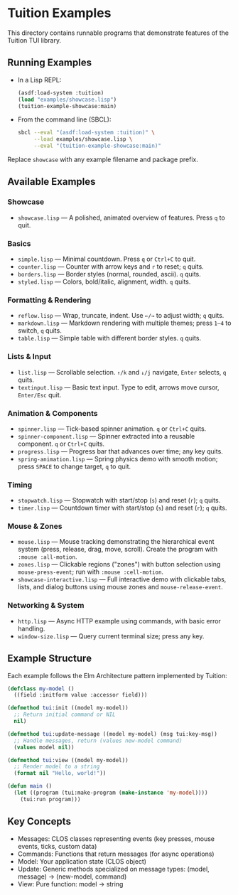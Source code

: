 # Tuition Examples

This directory contains runnable programs that demonstrate features of the Tuition TUI library.

## Running Examples

- In a Lisp REPL:
  ```lisp
  (asdf:load-system :tuition)
  (load "examples/showcase.lisp")
  (tuition-example-showcase:main)
  ```

- From the command line (SBCL):
  ```bash
  sbcl --eval "(asdf:load-system :tuition)" \
       --load examples/showcase.lisp \
       --eval "(tuition-example-showcase:main)"
  ```

Replace `showcase` with any example filename and package prefix.

## Available Examples

### Showcase

- `showcase.lisp` — A polished, animated overview of features. Press `q` to quit.

### Basics

- `simple.lisp` — Minimal countdown. Press `q` or `Ctrl+C` to quit.
- `counter.lisp` — Counter with arrow keys and `r` to reset; `q` quits.
- `borders.lisp` — Border styles (normal, rounded, ascii). `q` quits.
- `styled.lisp` — Colors, bold/italic, alignment, width. `q` quits.

### Formatting & Rendering

- `reflow.lisp` — Wrap, truncate, indent. Use `←/→` to adjust width; `q` quits.
- `markdown.lisp` — Markdown rendering with multiple themes; press `1–4` to switch, `q` quits.
- `table.lisp` — Simple table with different border styles. `q` quits.

### Lists & Input

- `list.lisp` — Scrollable selection. `↑/k` and `↓/j` navigate, `Enter` selects, `q` quits.
- `textinput.lisp` — Basic text input. Type to edit, arrows move cursor, `Enter/Esc` quit.

### Animation & Components

- `spinner.lisp` — Tick-based spinner animation. `q` or `Ctrl+C` quits.
- `spinner-component.lisp` — Spinner extracted into a reusable component. `q` or `Ctrl+C` quits.
- `progress.lisp` — Progress bar that advances over time; any key quits.
- `spring-animation.lisp` — Spring physics demo with smooth motion; press `SPACE` to change target, `q` to quit.

### Timing

- `stopwatch.lisp` — Stopwatch with start/stop (`s`) and reset (`r`); `q` quits.
- `timer.lisp` — Countdown timer with start/stop (`s`) and reset (`r`); `q` quits.

### Mouse & Zones

- `mouse.lisp` — Mouse tracking demonstrating the hierarchical event system (press, release, drag, move, scroll). Create the program with `:mouse :all-motion`.
- `zones.lisp` — Clickable regions ("zones") with button selection using `mouse-press-event`; run with `:mouse :cell-motion`.
- `showcase-interactive.lisp` — Full interactive demo with clickable tabs, lists, and dialog buttons using mouse zones and `mouse-release-event`.

### Networking & System

- `http.lisp` — Async HTTP example using commands, with basic error handling.
- `window-size.lisp` — Query current terminal size; press any key.

## Example Structure

Each example follows the Elm Architecture pattern implemented by Tuition:

```lisp
(defclass my-model ()
  ((field :initform value :accessor field)))

(defmethod tui:init ((model my-model))
  ;; Return initial command or NIL
  nil)

(defmethod tui:update-message ((model my-model) (msg tui:key-msg))
  ;; Handle messages, return (values new-model command)
  (values model nil))

(defmethod tui:view ((model my-model))
  ;; Render model to a string
  (format nil "Hello, world!"))

(defun main ()
  (let ((program (tui:make-program (make-instance 'my-model))))
    (tui:run program)))
```

## Key Concepts

- Messages: CLOS classes representing events (key presses, mouse events, ticks, custom data)
- Commands: Functions that return messages (for async operations)
- Model: Your application state (CLOS object)
- Update: Generic methods specialized on message types: (model, message) → (new-model, command)
- View: Pure function: model → string
